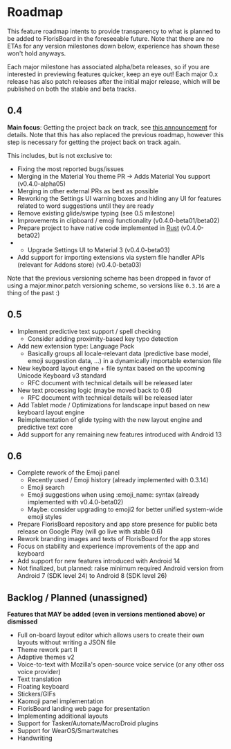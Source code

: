 # Roadmap

This feature roadmap intents to provide transparency to what is planned to be added to FlorisBoard in the foreseeable future. Note that there are no ETAs for any version milestones down below, experience has shown these won't hold anyways.

Each major milestone has associated alpha/beta releases, so if you are interested in previewing features quicker, keep an eye out! Each major 0.x release has also patch releases after the initial major release, which will be published on both the stable and beta tracks.

## 0.4

**Main focus**: Getting the project back on track, see [this announcement](https://github.com/florisboard/florisboard/discussions/2314) for details. Note that this has also replaced the previous roadmap, however this step is necessary for getting the project back on track again.

This includes, but is not exclusive to:
- Fixing the most reported bugs/issues
- Merging in the Material You theme PR -> Adds Material You support (v0.4.0-alpha05)
- Merging in other external PRs as best as possible
- Reworking the Settings UI warning boxes and hiding any UI for features related to word suggestions until they are ready
- Remove existing glide/swipe typing (see 0.5 milestone)
- Improvements in clipboard / emoji functionality (v0.4.0-beta01/beta02)
- Prepare project to have native code implemented in [Rust](https://www.rust-lang.org/) (v0.4.0-beta02)
- - Upgrade Settings UI to Material 3 (v0.4.0-beta03)
- Add support for importing extensions via system file handler APIs (relevant for Addons store) (v0.4.0-beta03)

Note that the previous versioning scheme has been dropped in favor of using a major.minor.patch versioning scheme, so versions like `0.3.16` are a thing of the past :)

## 0.5

- Implement predictive text support / spell checking
  - Consider adding proximity-based key typo detection
- Add new extension type: Language Pack
  - Basically groups all locale-relevant data (predictive base model, emoji suggestion data, ...)
    in a dynamically importable extension file
- New keyboard layout engine + file syntax based on the upcoming Unicode Keyboard v3 standard
  - RFC document with technical details will be released later
- New text processing logic (maybe moved back to 0.6)
  - RFC document with technical details will be released later
- Add Tablet mode / Optimizations for landscape input based on new keyboard layout engine
- Reimplementation of glide typing with the new layout engine and predictive text core
- Add support for any remaining new features introduced with Android 13

## 0.6

- Complete rework of the Emoji panel
  - Recently used / Emoji history (already implemented with 0.3.14)
  - Emoji search
  - Emoji suggestions when using :emoji_name: syntax (already implemented with v0.4.0-beta02)
  - Maybe: consider upgrading to emoji2 for better unified system-wide emoji styles
- Prepare FlorisBoard repository and app store presence for public beta release on Google Play (will go live with stable 0.6)
- Rework branding images and texts of FlorisBoard for the app stores
- Focus on stability and experience improvements of the app and keyboard
- Add support for new features introduced with Android 14
- Not finalized, but planned: raise minimum required Android version from Android 7 (SDK level 24) to Android 8 (SDK level 26)

## Backlog / Planned (unassigned)

**Features that MAY be added (even in versions mentioned above) or dismissed**

- Full on-board layout editor which allows users to create their own layouts without writing a JSON file
- Theme rework part II
- Adaptive themes v2
- Voice-to-text with Mozilla's open-source voice service (or any other oss voice provider)
- Text translation
- Floating keyboard
- Stickers/GIFs
- Kaomoji panel implementation
- FlorisBoard landing web page for presentation
- Implementing additional layouts
- Support for Tasker/Automate/MacroDroid plugins
- Support for WearOS/Smartwatches
- Handwriting
